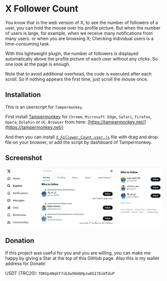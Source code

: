 # X Follower Count
You know that in the web version of X, to see the number of followers of a user, you can hold the mouse over his profile picture. But when the number of users is large, for example, when we receive many notifications from many users. or when you are browsing X; Checking individual users is a time-consuming task.

With this lightweight plugin, the number of followers is displayed automatically above the profile picture of each user without any clicks. So one look at the page is enough.

Note that to avoid additional overhead, the code is executed after each scroll. So if nothing appears the first time, just scroll the mouse once.


## Installation
This is an userscript for `Tampermonkey`.

First install [Tampermonkey](https://tampermonkey.net/) for `Chrome`, `Microsoft Edge`, `Safari`, `Firefox`, `Opera`, `Dolphin` or `UC Browser` from here: [https://tampermonkey.net/](https://tampermonkey.net/)

And then you can install [`X_Follower_Count.user.js`](https://github.com/NabiKAZ/X-Follower-Count/raw/main/X_Follower_Count.user.js) file with drag and drop file on your browser, or add the script by dashboard of Tampermonkey.

## Screenshot
![X Follower Count Screenshot](assets/X-Follower-Count.png)

## Donation
If this project was useful for you and you are willing, you can make me happy by giving a Star at the top of this GitHub page. Also this is my wallet address for Donate:

USDT (TRC20): `TQKUp4NqkT7sb3wXKmQHpzw8G176iHTduP`
